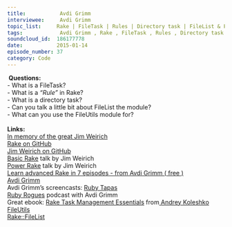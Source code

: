 ```yaml
--- 
title:           Avdi Grimm 
interviewee:     Avdi Grimm 
topic_list:     Rake | FileTask | Rules | Directory task | FileList & FileUtils modules
tags:            Avdi Grimm , Rake , FileTask , Rules , Directory task , FileList  FileUtils modules
soundcloud_id:  186177778
date:           2015-01-14
episode_number: 37
category: Code
---
```


<p class="show_notes_display"><b> Questions:</b><br>- What is a FileTask?<br>- What is a <i>“Rule”</i> in Rake?<br>- What is a directory task?<br>- Can you talk a little bit about FileList the module?<br>- What can you use the FileUtils module for?<br><br><b>Links:</b><br><a rel="nofollow" target="_blank" href="http://www.youtube.com/watch?v=2ZHJSrF52bc">In memory of the great Jim Weirich</a><br><a rel="nofollow" target="_blank" href="https://github.com/jimweirich/rake">Rake on GitHub</a><br><a rel="nofollow" target="_blank" href="https://github.com/jimweirich">Jim Weirich on GitHub</a><br><a rel="nofollow" target="_blank" href="http://www.youtube.com/watch?v=AFPWDzHWjEY">Basic Rake</a> talk by Jim Weirich<br><a rel="nofollow" target="_blank" href="http://www.youtube.com/watch?v=KaEqZtulOus">Power Rake</a> talk by Jim Weirich<br><a rel="nofollow" target="_blank" href="http://devblog.avdi.org/2014/04/30/learn-advanced-rake-in-7-episodes/">Learn advanced Rake in 7 episodes - from Avdi Grimm ( free )</a><br><a rel="nofollow" target="_blank" href="http://about.avdi.org/">Avdi Grimm</a><br>Avdi Grimm’s screencasts: <a rel="nofollow" target="_blank" href="http://www.rubytapas.com/">Ruby Tapas</a><br><a rel="nofollow" target="_blank" href="http://devchat.tv/ruby-rogues/">Ruby Rogues</a> podcast with Avdi Grimm<br>Great ebook: <a rel="nofollow" target="_blank" href="http://www.amazon.com/Rake-Management-Essentials-Andrey-Koleshko/dp/1783280778">Rake Task Management Essentials</a> from<a rel="nofollow" target="_blank" href="https://twitter.com/ka8725"> Andrey Koleshko</a><br><a rel="nofollow" target="_blank" href="http://www.ruby-doc.org/stdlib-2.0/libdoc/rake/rdoc/FileUtils.html">FileUtils</a><br><a rel="nofollow" target="_blank" href="http://ruby-doc.org/stdlib-2.1.1/libdoc/rake/rdoc/Rake/FileList.html">Rake::FileList</a><br><br></p>

